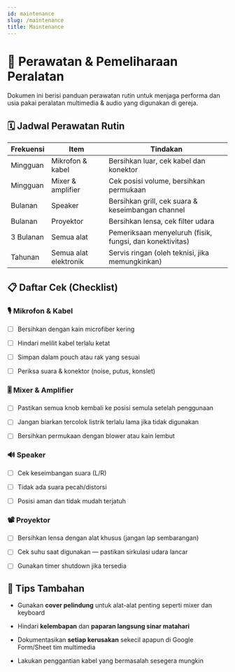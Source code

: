 ```yaml
---
id: maintenance
slug: /maintenance
title: Maintenance
---
```


# 🧰 Perawatan & Pemeliharaan Peralatan

Dokumen ini berisi panduan perawatan rutin untuk menjaga performa dan usia pakai peralatan multimedia & audio yang digunakan di gereja.

## 🗓️ Jadwal Perawatan Rutin

| Frekuensi | Item                  | Tindakan                                                 |
| --------- | --------------------- | -------------------------------------------------------- |
| Mingguan  | Mikrofon & kabel      | Bersihkan luar, cek kabel dan konektor                   |
| Mingguan  | Mixer & amplifier     | Cek posisi volume, bersihkan permukaan                   |
| Bulanan   | Speaker               | Bersihkan grill, cek suara & keseimbangan channel        |
| Bulanan   | Proyektor             | Bersihkan lensa, cek filter udara                        |
| 3 Bulanan | Semua alat            | Pemeriksaan menyeluruh (fisik, fungsi, dan konektivitas) |
| Tahunan   | Semua alat elektronik | Servis ringan (oleh teknisi, jika memungkinkan)          |

## 📋 Daftar Cek (Checklist)

### 🎙️ Mikrofon & Kabel

* [ ] Bersihkan dengan kain microfiber kering

* [ ] Hindari melilit kabel terlalu ketat

* [ ] Simpan dalam pouch atau rak yang sesuai

* [ ] Periksa suara & konektor (noise, putus, konslet)

### 🎚️ Mixer & Amplifier

* [ ] Pastikan semua knob kembali ke posisi semula setelah penggunaan

* [ ] Jangan biarkan tercolok listrik terlalu lama jika tidak digunakan

* [ ] Bersihkan permukaan dengan blower atau kain lembut

### 🔊 Speaker

* [ ] Cek keseimbangan suara (L/R)

* [ ] Tidak ada suara pecah/distorsi

* [ ] Posisi aman dan tidak mudah terjatuh

### 📽️ Proyektor

* [ ] Bersihkan lensa dengan alat khusus (jangan lap sembarangan)

* [ ] Cek suhu saat digunakan — pastikan sirkulasi udara lancar

* [ ] Gunakan timer shutdown jika tersedia

## 🚨 Tips Tambahan

- Gunakan **cover pelindung** untuk alat-alat penting seperti mixer dan keyboard

- Hindari **kelembapan** dan **paparan langsung sinar matahari**

- Dokumentasikan **setiap kerusakan** sekecil apapun di Google Form/Sheet tim multimedia

- Lakukan penggantian kabel yang bermasalah sesegera mungkin
